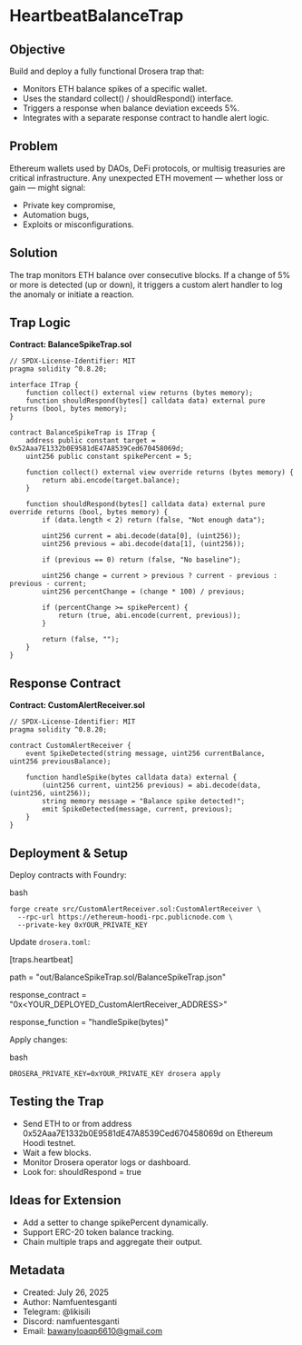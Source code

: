 # HeartbeatBalanceTrap

## Objective
Build and deploy a fully functional Drosera trap that:
- Monitors ETH balance spikes of a specific wallet.
- Uses the standard collect() / shouldRespond() interface.
- Triggers a response when balance deviation exceeds 5%.
- Integrates with a separate response contract to handle alert logic.

## Problem
Ethereum wallets used by DAOs, DeFi protocols, or multisig treasuries are critical infrastructure.
Any unexpected ETH movement — whether loss or gain — might signal:

- Private key compromise,
- Automation bugs,
- Exploits or misconfigurations.

## Solution
The trap monitors ETH balance over consecutive blocks. If a change of 5% or more is detected (up or down), it triggers a custom alert handler to log the anomaly or initiate a reaction.

## Trap Logic

**Contract: BalanceSpikeTrap.sol**

```solidity
// SPDX-License-Identifier: MIT
pragma solidity ^0.8.20;

interface ITrap {
    function collect() external view returns (bytes memory);
    function shouldRespond(bytes[] calldata data) external pure returns (bool, bytes memory);
}

contract BalanceSpikeTrap is ITrap {
    address public constant target = 0x52Aaa7E1332b0E9581dE47A8539Ced670458069d;
    uint256 public constant spikePercent = 5;

    function collect() external view override returns (bytes memory) {
        return abi.encode(target.balance);
    }

    function shouldRespond(bytes[] calldata data) external pure override returns (bool, bytes memory) {
        if (data.length < 2) return (false, "Not enough data");

        uint256 current = abi.decode(data[0], (uint256));
        uint256 previous = abi.decode(data[1], (uint256));

        if (previous == 0) return (false, "No baseline");

        uint256 change = current > previous ? current - previous : previous - current;
        uint256 percentChange = (change * 100) / previous;

        if (percentChange >= spikePercent) {
            return (true, abi.encode(current, previous));
        }

        return (false, "");
    }
}
```

## Response Contract

**Contract: CustomAlertReceiver.sol**

```solidity
// SPDX-License-Identifier: MIT
pragma solidity ^0.8.20;

contract CustomAlertReceiver {
    event SpikeDetected(string message, uint256 currentBalance, uint256 previousBalance);

    function handleSpike(bytes calldata data) external {
        (uint256 current, uint256 previous) = abi.decode(data, (uint256, uint256));
        string memory message = "Balance spike detected!";
        emit SpikeDetected(message, current, previous);
    }
}
```


## Deployment & Setup

Deploy contracts with Foundry:

bash

```solidity
forge create src/CustomAlertReceiver.sol:CustomAlertReceiver \
  --rpc-url https://ethereum-hoodi-rpc.publicnode.com \
  --private-key 0xYOUR_PRIVATE_KEY
```

Update `drosera.toml`:

[traps.heartbeat]

path = "out/BalanceSpikeTrap.sol/BalanceSpikeTrap.json"

response_contract = "0x<YOUR_DEPLOYED_CustomAlertReceiver_ADDRESS>"

response_function = "handleSpike(bytes)"

Apply changes:

bash

```solidity
DROSERA_PRIVATE_KEY=0xYOUR_PRIVATE_KEY drosera apply
```

## Testing the Trap
- Send ETH to or from address 0x52Aaa7E1332b0E9581dE47A8539Ced670458069d on Ethereum Hoodi testnet.
- Wait a few blocks.
- Monitor Drosera operator logs or dashboard.
- Look for:
  shouldRespond = true

## Ideas for Extension
- Add a setter to change spikePercent dynamically.
- Support ERC-20 token balance tracking.
- Chain multiple traps and aggregate their output.

## Metadata
- Created: July 26, 2025
- Author: Namfuentesganti
- Telegram: @likisili
- Discord: namfuentesganti
- Email: bawanyloaqp6610@gmail.com
